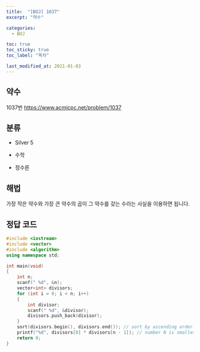 ```yaml
---
title:  "[BOJ] 1037"
excerpt: "약수"

categories:
  - BOJ

toc: true
toc_sticky: true
toc_label: "목차"

last_modified_at: 2021-01-03
---
```


## 약수

1037번 <https://www.acmicpc.net/problem/1037>

## 분류
* Silver 5

* 수학
* 정수론

## 해법
가장 작은 약수와 가장 큰 약수의 곱이 그 약수를 갖는 수라는 사실을 이용하면 됩니다.

## 정답 코드
```cpp
#include <iostream>
#include <vector>
#include <algorithm>
using namespace std;

int main(void)
{
    int n;
    scanf(" %d", &n);
    vector<int> divisors;
    for (int i = 0; i < n; i++)
    {
        int divisor;
        scanf(" %d", &divisor);
        divisors.push_back(divisor);
    }
    sort(divisors.begin(), divisors.end()); // sort by ascending order
    printf("%d", divisors[0] * divisors[n - 1]); // number N is smallest real divisor * biggest real divisor
    return 0;
}
```